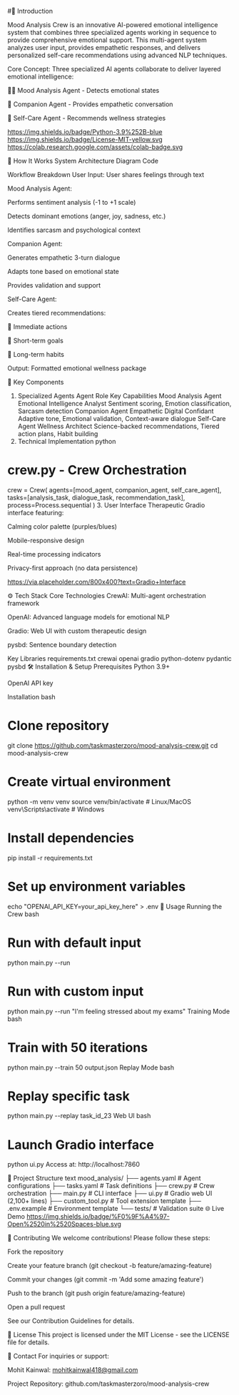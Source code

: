 #🌟 Introduction

Mood Analysis Crew is an innovative AI-powered emotional intelligence system that combines three specialized agents working in sequence to provide comprehensive emotional support. This multi-agent system analyzes user input, provides empathetic responses, and delivers personalized self-care recommendations using advanced NLP techniques.

Core Concept: Three specialized AI agents collaborate to deliver layered emotional intelligence:

🕵️‍♂️ Mood Analysis Agent - Detects emotional states

💬 Companion Agent - Provides empathetic conversation

🌱 Self-Care Agent - Recommends wellness strategies

https://img.shields.io/badge/Python-3.9%252B-blue
https://img.shields.io/badge/License-MIT-yellow.svg
https://colab.research.google.com/assets/colab-badge.svg

🚀 How It Works
System Architecture
Diagram
Code





Workflow Breakdown
User Input: User shares feelings through text

Mood Analysis Agent:

Performs sentiment analysis (-1 to +1 scale)

Detects dominant emotions (anger, joy, sadness, etc.)

Identifies sarcasm and psychological context

Companion Agent:

Generates empathetic 3-turn dialogue

Adapts tone based on emotional state

Provides validation and support

Self-Care Agent:

Creates tiered recommendations:

🚨 Immediate actions

📅 Short-term goals

🌱 Long-term habits

Output: Formatted emotional wellness package

🧩 Key Components
1. Specialized Agents
Agent	Role	Key Capabilities
Mood Analysis Agent	Emotional Intelligence Analyst	Sentiment scoring, Emotion classification, Sarcasm detection
Companion Agent	Empathetic Digital Confidant	Adaptive tone, Emotional validation, Context-aware dialogue
Self-Care Agent	Wellness Architect	Science-backed recommendations, Tiered action plans, Habit building
2. Technical Implementation
python
# crew.py - Crew Orchestration
crew = Crew(
  agents=[mood_agent, companion_agent, self_care_agent],
  tasks=[analysis_task, dialogue_task, recommendation_task],
  process=Process.sequential
)
3. User Interface
Therapeutic Gradio interface featuring:

Calming color palette (purples/blues)

Mobile-responsive design

Real-time processing indicators

Privacy-first approach (no data persistence)

https://via.placeholder.com/800x400?text=Gradio+Interface <!-- Replace with actual screenshot -->

⚙️ Tech Stack
Core Technologies
CrewAI: Multi-agent orchestration framework

OpenAI: Advanced language models for emotional NLP

Gradio: Web UI with custom therapeutic design

pysbd: Sentence boundary detection

Key Libraries
requirements.txt
crewai
openai
gradio
python-dotenv
pydantic
pysbd
🛠️ Installation & Setup
Prerequisites
Python 3.9+

OpenAI API key

Installation
bash
# Clone repository
git clone https://github.com/taskmasterzoro/mood-analysis-crew.git
cd mood-analysis-crew

# Create virtual environment
python -m venv venv
source venv/bin/activate  # Linux/MacOS
venv\Scripts\activate    # Windows

# Install dependencies
pip install -r requirements.txt

# Set up environment variables
echo "OPENAI_API_KEY=your_api_key_here" > .env
🚦 Usage
Running the Crew
bash
# Run with default input
python main.py --run

# Run with custom input
python main.py --run "I'm feeling stressed about my exams"
Training Mode
bash
# Train with 50 iterations
python main.py --train 50 output.json
Replay Mode
bash
# Replay specific task
python main.py --replay task_id_23
Web UI
bash
# Launch Gradio interface
python ui.py
Access at: http://localhost:7860

📁 Project Structure
text
mood_analysis/
├── agents.yaml        # Agent configurations
├── tasks.yaml         # Task definitions
├── crew.py            # Crew orchestration
├── main.py            # CLI interface
├── ui.py              # Gradio web UI (2,100+ lines)
├── custom_tool.py     # Tool extension template
├── .env.example       # Environment template
└── tests/             # Validation suite
🌐 Live Demo
https://img.shields.io/badge/%F0%9F%A4%97-Open%2520in%2520Spaces-blue.svg

🤝 Contributing
We welcome contributions! Please follow these steps:

Fork the repository

Create your feature branch (git checkout -b feature/amazing-feature)

Commit your changes (git commit -m 'Add some amazing feature')

Push to the branch (git push origin feature/amazing-feature)

Open a pull request

See our Contribution Guidelines for details.

📜 License
This project is licensed under the MIT License - see the LICENSE file for details.

📧 Contact
For inquiries or support:

Mohit Kainwal: mohitkainwal418@gmail.com

Project Repository: github.com/taskmasterzoro/mood-analysis-crew
